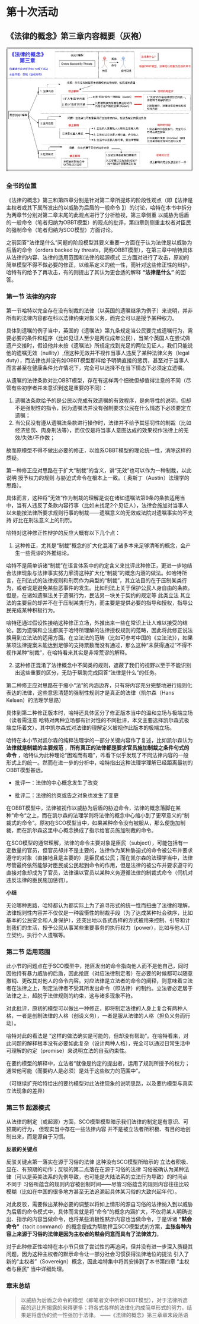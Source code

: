 # 第十次活动

## 《法律的概念》第三章内容概要（灰袍）
![image](/images/chapter3_of_The_Concept_of_Law.jpg)


### 全书的位置
《法律的概念》第三和第四章分别是针对第二章所提炼的阶段性观点（即【法律是主权者或其下属所发出的以威胁为后盾的一般命令 】）的讨论，哈特在本书中拆分为两章节分别对第二章末尾的此观点进行了分析检视，第三章侧重 以威胁为后盾的一般命令（笔者归纳为OBBT模型）的观点的批评，第四章则侧重主权者对臣民的强制命令（笔者归纳为SCO模型）方面讨论。

之前回答“法律是什么”问题的阶段模型其要义重要一方面在于认为法律是以威胁为后盾的命令（orders backed by threats，简称OBBT模型），在第三章中哈特具体从法律的内容、法律的适用范围和法律的起源模式 三方面对进行了攻击，原初的简单模型不得不做必要的修正，以维系定义的统一性，而针对这些修正性的辩护，哈特有的给予了再攻击，有的则提出了其认为更合适的解释 **“法律是什么”** 的回答。

### 第一节 法律的内容
第一节哈特以完全存在没有制裁的法律（以英国的遗嘱继承为例子）来说明，并非所有的法律内容都在科以法律约束对象义务，而完全可以是授予某种权力。

具体到遗嘱的例子当中，英国的《遗嘱法》第九条规定当公民要完成遗嘱行为，需要必要的条件和程序（比如见证人至少是两位成年公民），当某个英国人在尝试做遗产交接时，假设他并未按《遗嘱法》所规定找到充足的两位见证人，我们只能说他的遗嘱无效（nullity）,但这种无效并不视作当事人违反了某种法律义务（legal duty），而法律也并没有如OBBT模型那样给予明确直接的惩罚，甚至对于当事人而言甚至在健康条件允许情况下，完全可以选择不在当下情态下必须定立遗嘱。

从遗嘱的法律条款对比OBBT模型，存在有这样两个细微但却值得注意的不同（尽管有些初学者并未意识到这是重要的不同）：
1. 遗嘱法条款给予的是公民以完成有效遗嘱的有效程序，是向导性的说明，但却不是强制性的指令，因为遗嘱法并没有强制要求公民在什么情态下必须要定立遗嘱；
2. 当公民没有遵从遗嘱法条款进行操作时，法律并不给予其惩罚性的制裁（比如经济惩罚、肉身刑法等），而仅仅是将当事人意图达成的效果视作法律上的无效/失效/不作数；

故而原模型不得不做出必要的修正，以维系OBBT模型的理论统一性，消除这样的质疑。

第一种修正应对思路在于扩大“制裁”的含义，讲“无效”也可以作为一种制裁，以此说明 授予权力的规则 与胁迫式命令在根本上一致。（ 奥斯丁（Austin）法理学的思路）。

具体而言，这种将”无效“作为制裁的理解是说在诸如遗嘱法第9条的条款适用当中，当有人违反了条款内容行事（比如未找足2个见证人），法律会施加对当事人以未能按法律所要求规则行事的制裁——遗嘱意义的无效或法院对遗嘱事实的不支持 好比在刑法意义上的刑罚。

哈特对这种修正性辩护的反应大概有以下几个点：
1. 这种修正，尤其是“制裁”概念的扩大化混淆了诸多本来足够清晰的概念，会产生一些荒谬的外推结论。

哈特不是简单诉诸“制裁”在语言体系中的约定含义来批评此种修正，更进一步地结合法律现象与法律事实努力廓清这种扩大化“制裁”的概念内涵的做法。如哈特所言，在刑法式的法律规则和刑罚作为典型的“制裁”，其立法目的在于压制某类行为，或者说是避免某些恶事件的发生。比如刑法上关于保护公民人身自由的条款。但是，在诸如遗嘱法关于遗嘱行为，民法另一块关于契约的规定等 此类立法 其立法的主要目的却并不在于压制某类行为，而主要是提供必要的指导和授权，指导公民完成某种积极行为。

哈特还通过假设性接纳这种修正立场，外推出来一些在常识上让人难以接受的结论。因为遗嘱和立法都属于哈特所理解的法律授权规则的范畴，因此将此修正说法换用到立法法的适用方面。在立法法的范畴（比如可参考中国的《立法法》），如果某项法律提案未能达到足够的支持票数而没有通过，那么这种“未获得通过”不得不视作某种“制裁”，在哈特看来其实是非常荒谬的解释。

2. 这种修正混淆了法律概念中不同类的规则，遮蔽了我们的视野以至于不能识别出这些重要的区分，无助于帮助完成回答“法律是什么”的任务。


第二种修正应对思路在于缩小“法”的内涵边界，只有将内容充分完整地进行规则化表达的法律，这些意思清楚的强制性规则才是真正的法律（凯尔森（Hans Kelsen）的法理学思路）

具体到第二种修正版本时，哈特还具体区分了修正版本当中的温和立场与极端立场（读者需注意 哈特对两种立场都有针对性的不同批评，本文主要选择凯尔森式极端立场着文）。其中凯尔森式对法律的理解定义被视作此版本的极端立场。

哈特在本小节对凯尔森的纯粹法理学的一部分关键内容作了复述，比如凯尔森认为 **法律就是制裁的主要规范** ，**所有真正的法律都是要求官员施加制裁之条件句式的命令** ，哈特认为此种理论“困难而有趣”，咋看下似乎发现了不同法律内容的一般形式上的统一。然而在进一步的分析中，哈特指出这种法理学理解已经距离最初的OBBT模型甚远。

* 批评一：法律的中心概念发生了改变

* 批评二：法律的约束或告之对象也发生了变更

在OBBT模型中，法律被视作以威胁为后盾的胁迫命令，法律的概念落脚在某种”命令“之上，而在凯尔森的法理学则将法律的概念中心缩小到了更窄意义的“制裁式的命令”。原初在SCO模型当中，如果某种命令没有被服从，那么便施加制裁，而在凯尔森这里中心概念换成了指示给官员施加制裁的命令。

在SCO模型的通常理解，法律的命令主要对象是臣民（subject），可能包括有一定数量的官员，但官员却并不是主要的，法律作为某种胁迫式的命令被公布并要求遵守的对象（直接地且是主要的）是臣民或公民；而在凯尔森的法理学当中，法律尽管最终依然能够对臣民或公民起到命令的作用，但是法律的被公布并要求遵守的直接对象却成为了官员，法律课以官员以某种义务遵循法律的制裁式命令（伺机对违反法律的臣民施加惩罚）。

**小结**

无论哪种思路，哈特都认为都实际上为了追寻形式的统一性而扭曲了法律的理解，法律规则性内容并不仅仅是一种震慑性的制裁手段（为了达成某种社会秩序，比如基本的公民安全和人身保护），还突出地以各式各样的方式被用来控制、引导和计划我们的生活，授予公民从事某些重要事务的执行权力（power），比如与他人订立契约，执行个人遗嘱等。


### 第二节 适用范围

此小节的问题点在于SCO模型中，抢匪发出的命令指向他人而不是他自己，同时因他持有暴力威胁的后盾，因此抢匪（对应法律制定者）在必要的时候都可以随意撤销、更改其对他人的命令内容。对应法律是立法者的命令的阐释，则意味着立法者在法律之上，制定法律者不受其所发出命令（即法律）的制约。立法者必定居于法律之上，超脱于法律规则的约束，这与诸多现象不符。

对此批评，原初的模型可以做出一种修正，即将制定法律的人身上复合有两种人格，一者是创制法律的人格（创设义务），一者是服从法律的人格（担负义务而行动）。

哈特对此的看法是 ”这样的做法确实是可能的，但却没有帮助”。在哈特看来，对此问题的解释根本没有必要如此复杂（设计两种人格），完全可以通过日常生活中可理解的约定（promise）来说明立法的自我约束性。

在要约模型的解释中，立法者“就像是约定的提出者，运用了规则所授予的权力；通常他可能（而要约人是必须）是处于这些权力的范围中”。

（可继续扩充哈特给出的要约模型对此法律现象的说明思路，以及要约模型与真实立法现象的差异）

### 第三节 起源模式

从法律的制定（或起源）方面，SCO模型模型暗示我们法律的制定是有意识、可预期的行为， 但现实当中存在一些法律内容 并不是被立法者所积极、有目的地创制出来，而是源自于习惯。

**反驳的关键点**

反驳关键点第一落实在源于习俗的法律 这种没有SCO模型所暗示的 立法者积极、显在、有预期的动作；反驳的第二点落在在源于习俗的法律 习俗被确认为某种法律（可以是英美法系的先例导致，也可能是大陆法系的立法行为导致）的时间点 不同于 习俗所蕴含的规则内容被创制时间——尽管习俗蕴含的规则内容往往比较模糊（比如在中国的很多地方甚至无法追溯起具体某习俗的大致兴起年代）。

对此反驳，需要做出某种必要的调整以将如上情形的源自习俗的法律纳入到以威胁为后盾的命令模式中，具体而言就是将“命令”的概念内涵扩大，不仅将某人明确说出、指示的内容当做命令，也将某些消极性黙示内容也当做命令，于是诉诸 **“黙会命令”**（tacit command）的概念便成为帮助捍卫SCO模型式的方案，**主张各种内容上来源于习俗的法律是因为主权者的黙会同意而具有了法律效力**。

对于此种修正性哈特在本小节只做了尝试性的再追问，但并没有进一步深入质疑其问题，因为这种主权者的默示命令让一部分社会习惯获得法律地位的提法 引入了新的“主权者”（Sovereign）概念，因此哈特集中将其安排到了本书第四章 “主权者与臣民” 当中详细处理。

### 章末总结

> 以威胁为后盾之命令的模型（即笔者文中所称OBBT模型），对于法律所遮蔽的远比所揭露的来得更多；将各式各样的法律化约成简单形式的努力，结果是将虚伪的统一性强加于法律。
 ——《法律的概念》第三章章末段落语
